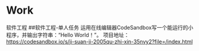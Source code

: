 # Work
软件工程
##软件工程-单人任务
运用在线编辑器CodeSandbox写一个能运行的小程序，并输出字符串：“Hello World！”。
项目地址：
https://codesandbox.io/s/ji-suan-ji-2005qu-zhi-xin-35nvy2?file=/index.html
